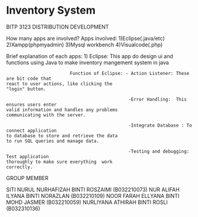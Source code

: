 # Inventory System
BITP 3123 DISTRIBUTION DEVELOPMENT


How many apps are involved?
Apps involved: 1)Eclipse(.java/etc)
               2)Xampp(phpmyadmin)
               3)Mysql workbench
               4)Visualcode(.php)

Brief explanation of each apps:
                1) Eclipse: This app do design ui and functions  using Java  to make inventory                                 mangement system in java

                            Function of Eclipse: - Action Listener: These are bit code that                                                        react to user actions, like clicking the                                                        "login" button.
                            
                                                  -Error Handling:  This ensures users enter                                                       valid information and handles any problems                                                      communicating with the server.
                                                  
                                                  -Integrate Database : To connect application                                                     to database to store and retrieve the data                                                      to run SQL queries and manage data.
                                                  
                                                  -Testing and debugging: Test application                                                         thoroughly to make sure everything  work                                                        correctly.
                                                  
                                                  




GROUP MEMBER

SITI NURUL NURHAFIZAH BINTI ROSZAIMI (B032210073)
NUR ALIFAH ILYANA BINTI NORAZLAN (B032210109) 
NOOR FARAH ELLYANA BINTI MOHD JASMER (B032210059)
NURLIYANA ATHIRAH BINTI ROSLI (B032310136)
